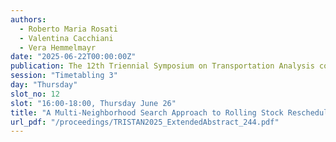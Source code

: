 ```yaml
---
authors:
  - Roberto Maria Rosati
  - Valentina Cacchiani
  - Vera Hemmelmayr
date: "2025-06-22T00:00:00Z"
publication: The 12th Triennial Symposium on Transportation Analysis conference
session: "Timetabling 3"
day: "Thursday"
slot_no: 12
slot: "16:00-18:00, Thursday June 26"
title: "A Multi-Neighborhood Search Approach to Rolling Stock Rescheduling"
url_pdf: "/proceedings/TRISTAN2025_ExtendedAbstract_244.pdf"
---
```

